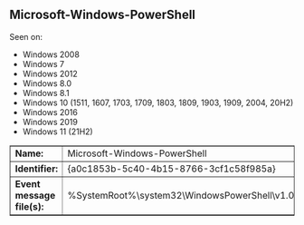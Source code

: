## Microsoft-Windows-PowerShell

Seen on:
* Windows 2008
* Windows 7
* Windows 2012
* Windows 8.0
* Windows 8.1
* Windows 10 (1511, 1607, 1703, 1709, 1803, 1809, 1903, 1909, 2004, 20H2)
* Windows 2016
* Windows 2019
* Windows 11 (21H2)

<table border="1" class="docutils">
  <tbody>
    <tr>
      <td><b>Name:</b></td>
      <td>Microsoft-Windows-PowerShell</td>
    </tr>
    <tr>
      <td><b>Identifier:</b></td>
      <td>{a0c1853b-5c40-4b15-8766-3cf1c58f985a}</td>
    </tr>
    <tr>
      <td><b>Event message file(s):</b></td>
      <td>%SystemRoot%\system32\WindowsPowerShell\v1.0\PSEvents.dll</td>
    </tr>
  </tbody>
</table>

&nbsp;

